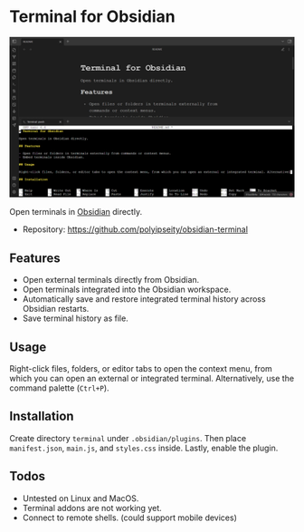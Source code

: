 # Terminal for Obsidian

![Trailer](assets/trailer.png)

Open terminals in [Obsidian](https://obsidian.md/) directly.

- Repository: https://github.com/polyipseity/obsidian-terminal

## Features

- Open external terminals directly from Obsidian.
- Open terminals integrated into the Obsidian workspace.
- Automatically save and restore integrated terminal history across Obsidian restarts.
- Save terminal history as file.

## Usage

Right-click files, folders, or editor tabs to open the context menu, from which you can open an external or integrated terminal. Alternatively, use the command palette (`Ctrl+P`).

## Installation

Create directory `terminal` under `.obsidian/plugins`. Then place `manifest.json`, `main.js`, and `styles.css` inside. Lastly, enable the plugin.

## Todos

- Untested on Linux and MacOS.
- Terminal addons are not working yet.
- Connect to remote shells. (could support mobile devices)
